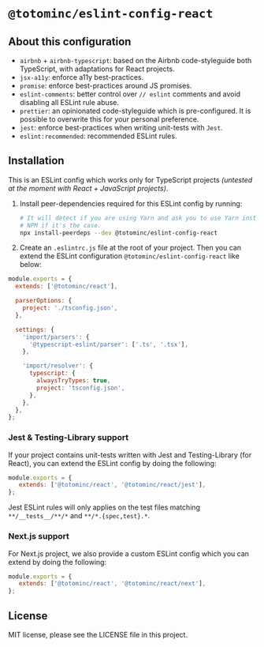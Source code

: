 # `@totominc/eslint-config-react`

## About this configuration

- `airbnb` + `airbnb-typescript`: based on the Airbnb code-styleguide both TypeScript, with adaptations for React projects.
- `jsx-a11y`: enforce a11y best-practices.
- `promise`: enforce best-practices around JS promises.
- `eslint-comments`: better control over `// eslint` comments and avoid disabling all ESLint rule abuse.
- `prettier`: an opinionated code-styleguide which is pre-configured. It is possible to overwrite this for your personal preference.
- `jest`: enforce best-practices when writing unit-tests with `Jest`.
- `eslint:recommended`: recommended ESLint rules.

## Installation

This is an ESLint config which works only for TypeScript projects _(untested at the moment with React + JavaScript projects)_.

1. Install peer-dependencies required for this ESLint config by running:

   ```bash
   # It will detect if you are using Yarn and ask you to use Yarn instead of
   # NPM if it's the case.
   npx install-peerdeps --dev @totominc/eslint-config-react
   ```

2. Create an `.eslintrc.js` file at the root of your project. Then you can extend the ESLint configuration `@totominc/eslint-config-react` like below:

  ```js
  module.exports = {
    extends: ['@totominc/react'],

    parserOptions: {
      project: './tsconfig.json',
    },

    settings: {
      'import/parsers': {
        '@typescript-eslint/parser': ['.ts', '.tsx'],
      },

      'import/resolver': {
        typescript: {
          alwaysTryTypes: true,
          project: 'tsconfig.json',
        },
      },
    },
  };
  ```

### Jest & Testing-Library support

If your project contains unit-tests written with Jest and Testing-Library (for React), you can extend the ESLint config by doing the following:

```js
module.exports = {
   extends: ['@totominc/react', '@totominc/react/jest'],
};
```

Jest ESLint rules will only applies on the test files matching `**/__tests__/**/*` and `**/*.{spec,test}.*`.

### Next.js support

For Next.js project, we also provide a custom ESLint config which you can extend by doing the following:

```js
module.exports = {
   extends: ['@totominc/react', '@totominc/react/next'],
};
```

## License

MIT license, please see the LICENSE file in this project.
